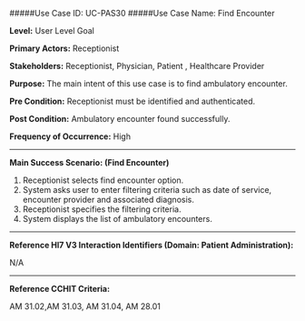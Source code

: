 #####Use Case ID: UC-PAS30
#####Use Case Name: Find Encounter

**Level:**                     User Level Goal

**Primary Actors:**            Receptionist

**Stakeholders:**              Receptionist, Physician, Patient , Healthcare Provider

**Purpose:**                   The main intent of this use case is to find ambulatory encounter.

**Pre Condition:**             Receptionist must be identified and authenticated. 

**Post Condition:**            Ambulatory encounter found successfully.

**Frequency of Occurrence:**   High
__________________________________________________________
**Main Success Scenario: (Find Encounter)**

1. Receptionist selects find encounter option.
2. System asks user to enter filtering criteria such as date of service, encounter provider and associated diagnosis.
3. Receptionist specifies the filtering criteria.
4. System displays the list of ambulatory encounters.

________________________________________________________________________
**Reference Hl7 V3 Interaction Identifiers (Domain: Patient Administration):**

N/A
_______________________________________________________________
**Reference CCHIT Criteria:**

AM 31.02,AM 31.03, AM 31.04, AM 28.01




